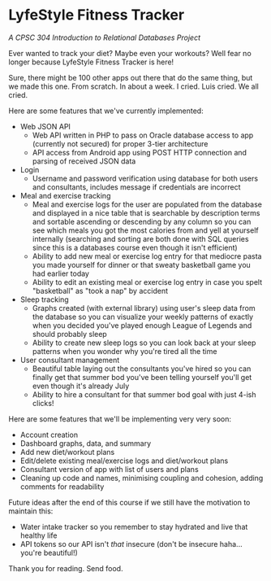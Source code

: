 # LyfeStyle Fitness Tracker
*A CPSC 304 Introduction to Relational Databases Project*

Ever wanted to track your diet? Maybe even your workouts? Well fear no longer because LyfeStyle Fitness Tracker is here!

Sure, there might be 100 other apps out there that do the same thing, but we made this one. From scratch. In about a week. I cried. Luis cried. We all cried.

Here are some features that we've currently implemented:
* Web JSON API
  * Web API written in PHP to pass on Oracle database access to app (currently not secured) for proper 3-tier architecture
  * API access from Android app using POST HTTP connection and parsing of received JSON data
* Login
  * Username and password verification using database for both users and consultants, includes message if credentials are incorrect
* Meal and exercise tracking
  * Meal and exercise logs for the user are populated from the database and displayed in a nice table that is searchable by description terms and sortable ascending or descending by any column so you can see which meals you got the most calories from and yell at yourself internally (searching and sorting are both done with SQL queries since this is a databases course even though it isn't efficient)
  * Ability to add new meal or exercise log entry for that mediocre pasta you made yourself for dinner or that sweaty basketball game you had earlier today
  * Ability to edit an existing meal or exercise log entry in case you spelt "basketball" as "took a nap" by accident
* Sleep tracking
  * Graphs created (with external library) using user's sleep data from the database so you can visualize your weekly patterns of exactly when you decided you've played enough League of Legends and should probably sleep
  * Ability to create new sleep logs so you can look back at your sleep patterns when you wonder why you're tired all the time
* User consultant management
  * Beautiful table laying out the consultants you've hired so you can finally get that summer bod you've been telling yourself you'll get even though it's already July
  * Ability to hire a consultant for that summer bod goal with just 4-ish clicks!

Here are some features that we'll be implementing very very soon:
* Account creation
* Dashboard graphs, data, and summary
* Add new diet/workout plans
* Edit/delete existing meal/exercise logs and diet/workout plans
* Consultant version of app with list of users and plans
* Cleaning up code and names, minimising coupling and cohesion, adding comments for readability

Future ideas after the end of this course if we still have the motivation to maintain this:
* Water intake tracker so you remember to stay hydrated and live that healthy life
* API tokens so our API isn't _that_ insecure (don't be insecure haha... you're beautiful!)

Thank you for reading. Send food.

